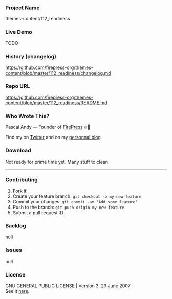 ### Project Name
themes-content/112_readiness

### Live Demo
TODO

### History (changelog)
https://github.com/firepress-org/themes-content/blob/master/112_readiness/changelog.md

### Repo URL
https://github.com/firepress-org/themes-content/blob/master/112_readiness/README.md

### Who Wrote This?
Pascal Andy — Founder of [FirePress](http://firepress.org/) 🔥📰<br>

Find my on [Twitter](https://twitter.com/_pascalandy) and on my [personnal blog](http://pascalandy.com/)

### Download
Not ready for prime time yet. Many stuff to clean.

---

### Contributing
1. Fork it!
2. Create your feature branch: `git checkout -b my-new-feature`
3. Commit your changes: `git commit -am 'Add some feature'`
4. Push to the branch: `git push origin my-new-feature`
5. Submit a pull request :D

### Backlog
null

### Issues 
null

### License
GNU GENERAL PUBLIC LICENSE | Version 3, 29 June 2007<br>See it [here](https://github.com/pascalandy/GNU-GENERAL-PUBLIC-LICENSE/blob/master/LICENSE.md).
